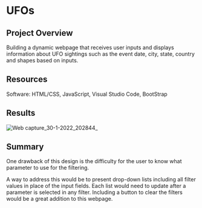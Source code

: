 # UFOs

## Project Overview
Building a dynamic webpage that receives user inputs and displays information about UFO sightings such as the event date, city, state, country and shapes based on inputs. 

## Resources
Software: HTML/CSS, JavaScript, Visual Studio Code, BootStrap

## Results

![Web capture_30-1-2022_202844_](https://user-images.githubusercontent.com/89167956/151727279-182e78fd-1d5a-49e2-baab-691cdac12912.jpeg)

## Summary

One drawback of this design is the difficulty for the user to know what parameter to use for the filtering.

A way to address this would be to present drop-down lists including all filter values in place of the input fields.
Each list would need to update after a parameter is selected in any filter. Including a button to clear the filters would be a great addition to this webpage.
